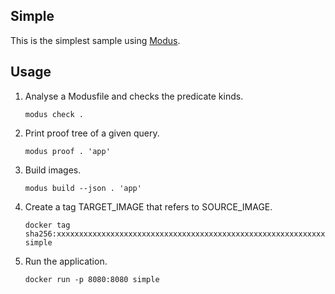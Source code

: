 Simple
---

This is the simplest sample using [Modus](https://modus-continens.com/).

## Usage

1. Analyse a Modusfile and checks the predicate kinds.
    ```shell
    modus check .
    ```

3. Print proof tree of a given query.
    ```shell
    modus proof . 'app'
    ```

4. Build images.
    ```shell
    modus build --json . 'app'
    ```

5. Create a tag TARGET_IMAGE that refers to SOURCE_IMAGE.
    ```shell
    docker tag sha256:xxxxxxxxxxxxxxxxxxxxxxxxxxxxxxxxxxxxxxxxxxxxxxxxxxxxxxxxxxxxxxxx simple
    ```

6. Run the application.
    ```shell
    docker run -p 8080:8080 simple
    ```

